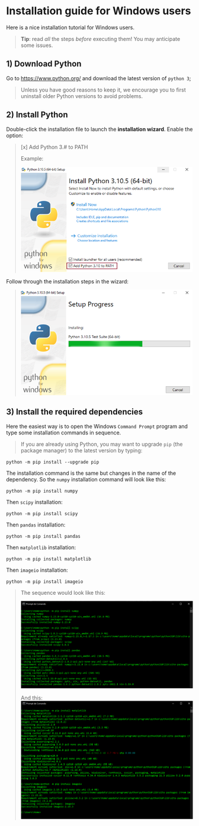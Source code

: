 # Installation guide for Windows users

Here is a nice installation tutorial for Windows users. 
> **Tip**: read _all_ the steps _before_ executing them! You may anticipate some issues.

## 1) **Download Python**
Go to https://www.python.org/ and download the latest version of `python 3`;
> Unless you have good reasons to keep it, we encourage you to first 
> uninstall older Python versions to avoid problems.  

## 2) **Install Python**
Double-click the installation file to launch the **installation wizard**. Enable the option:

> [x] Add Python 3.# to PATH
> 
> Example:
> 
> ![addpath](https://github.com/ipo-exe/abm-cue/blob/main/docs/figs/add_to_path.PNG "add")

Follow through the installation steps in the wizard:

> ![install](https://github.com/ipo-exe/abm-cue/blob/main/docs/figs/install.PNG "install")

## 3) Install the required dependencies
Here the easiest way is to open the Windows `Command Prompt` program and 
type some installation commands in sequence. 
> If you are already using Python, you may want to upgrade `pip` (the package manager) 
> to the latest version by typing:
```commandline
python -m pip install --upgrade pip
```

The installation command is the same but changes in the name of the dependency. So the `numpy` installation command will look like this: 
```commandline
python -m pip install numpy
```
Then `scipy` installation:
```commandline
python -m pip install scipy
```
Then `pandas` installation:
```commandline
python -m pip install pandas
```
Then `matplotlib` installation:
```commandline
python -m pip install matplotlib
```
Then `imageio` installation:
```commandline
python -m pip install imageio
```
> The sequence would look like this:
> 
> ![pip1](https://github.com/ipo-exe/abm-cue/blob/main/docs/figs/pip_install_1.PNG "pip1")
> 
> And this:
> ![pip2](https://github.com/ipo-exe/abm-cue/blob/main/docs/figs/pip_install_2.PNG "pip2")

